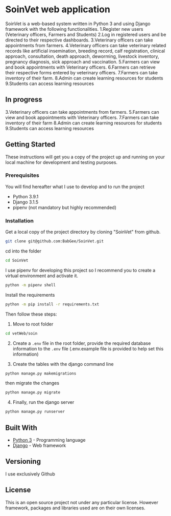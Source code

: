 
# SoinVet web application

SoinVet is a web-based system  written in Python 3 and using Django framework with the following functionalities.
1.Register new users (Veterinary officers, Farmers and Students)
2.Log in registered users and be directed to their respective dashboards.
3.Veterinary officers can take appointments from farmers.
4.Veterinary officers can take veterinary related records like artificial insemination, breeding record, calf registration, clinical approach, consultation, death approach, deworming, livestock inventory, pregnancy diagnosis, sick approach and vaccination. 
5.Farmers can view and book appointments with Veterinary officers.
6.Farmers can retrieve their respective forms entered by veterinary officers.
7.Farmers can take inventory of their farm.
8.Admin can create learning resources for students
9.Students can access learning resources 

## In progress
3.Veterinary officers can take appointments from farmers.
5.Farmers can view and book appointments with Veterinary officers.
7.Farmers can take inventory of their farm
8.Admin can create learning resources for students
9.Students can access learning resources 

## Getting Started

These instructions will get you a copy of the project up and running on your local machine for development and testing purposes.


### Prerequisites
You will find hereafter what I use to develop and to run the project
* Python 3.9.1
* Django 3.1.5
* pipenv (not mandatory but highly recommended)

### Installation

Get a local copy of the project directory by cloning "SoinVet" from github.

```bash
git clone git@github.com:BabGee/SoinVet.git
```

cd into the folder

```bash
cd SoinVet
```

I use pipenv for developing this project so I recommend you to create a virtual environment and activate it.

```bash
python -m pipenv shell
```

Install the requirements

```bash
python -m pip install -r requirements.txt
```

Then follow these steps:
1. Move to root folder 

```bash
cd vetWeb/soin
```
2. Create a `.env` file in the root folder, provide the required database information  to the `.env` file (.env.example file is provided to help set this information)

3. Create the tables with the django command line

```bash
python manage.py makemigrations
```
then migrate the changes
 
```bash
python manage.py migrate
```

4. Finally, run the django server

```bash
python manage.py runserver
```

## Built With

* [Python 3](https://www.python.org/downloads/) - Programming language
* [Django](https://www.djangoproject.com/) - Web framework 


## Versioning
I use exclusively Github

## License

This is an open source project not under any particular license.
However framework, packages and libraries used are on their own licenses.
